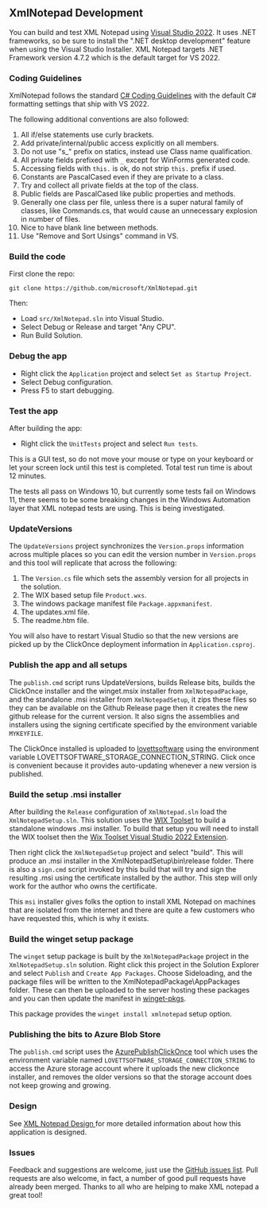 ## XmlNotepad Development

You can build and test XML Notepad using [Visual Studio 2022](https://visualstudio.microsoft.com/downloads/). It uses
.NET frameworks, so be sure to install the ".NET desktop development" feature when using the Visual Studio Installer.
XML Notepad targets .NET Framework version 4.7.2 which is the default target for VS 2022.

### Coding Guidelines

XmlNotepad follows the standard [C# Coding Guidelines](https://docs.microsoft.com/en-us/dotnet/csharp/fundamentals/coding-style/coding-conventions) with
the default C# formatting settings that ship with VS 2022.

The following additional conventions are also followed:

1. All if/else statements use curly brackets.
1. Add private/internal/public access explicitly on all members.
1. Do not use "s_" prefix on statics, instead use Class name qualification.
1. All private fields prefixed with `_` except for WinForms generated code.
1. Accessing fields with `this.` is ok, do not strip `this.` prefix if used.
1. Constants are PascalCased even if they are private to a class.
1. Try and collect all private fields at the top of the class.
1. Public fields are PascalCased like public properties and methods.
1. Generally one class per file, unless there is a super natural family of classes, like Commands.cs, that would cause an unnecessary explosion in number of files.
1. Nice to have blank line between methods.
1. Use "Remove and Sort Usings" command in VS.

### Build the code

First clone the repo:
```
git clone https://github.com/microsoft/XmlNotepad.git
```
Then:

- Load `src/XmlNotepad.sln` into Visual Studio.
- Select Debug or Release and target "Any CPU".
- Run Build Solution.

### Debug the app

- Right click the `Application` project and select `Set as Startup Project`.
- Select Debug configuration.
- Press F5 to start debugging.

### Test the app

After building the app:

- Right click the `UnitTests` project and select `Run tests`.

This is a GUI test, so do not move your mouse or type on your keyboard or let your
screen lock until this test is completed.  Total test run time is about 12 minutes.

The tests all pass on Windows 10, but currently some tests fail on Windows 11, there seems to be
some breaking changes in the Windows Automation layer that XML notepad tests are using.  This is
being investigated.

### UpdateVersions

The `UpdateVersions` project synchronizes the `Version.props` information
across multiple places so you can edit the version number in `Version.props` and this tool will
replicate that across the following:

1. The `Version.cs` file which sets the assembly version for all projects in the solution.
1. The WIX based setup file `Product.wxs`.
2. The windows package manifest file `Package.appxmanifest`.
3. The updates.xml file.
4. The readme.htm file.

You will also have to restart Visual Studio so that the new versions are picked up by the ClickOnce
deployment information in  `Application.csproj`.

### Publish the app and all setups

The `publish.cmd` script runs UpdateVersions, builds Release bits, builds the ClickOnce installer and the winget.msix
installer from `XmlNotepadPackage`, and the standalone .msi installer from `XmlNotepadSetup`, it zips these files so
they can be available on the Github Release page then it creates the new github release for the current version.  It
also signs the assemblies and installers using the signing certificate specified by the environment variable
`MYKEYFILE`.

The ClickOnce installed is uploaded to
[lovettsoftware](https://lovettsoftwarestorage.blob.core.windows.net/downloads/XmlNotepad/XmlNotepad.application) using
the environment variable LOVETTSOFTWARE_STORAGE_CONNECTION_STRING.  Click once is convenient because it provides
auto-updating whenever a new version is published.

### Build the setup .msi installer

After building the `Release` configuration of `XmlNotepad.sln` load the `XmlNotepadSetup.sln`.  This
solution uses the [WIX Toolset](https://wixtoolset.org/) to build a standalone windows .msi
installer. To build that setup you will need to install the WIX toolset then the [Wix Toolset Visual
Studio 2022
Extension](https://marketplace.visualstudio.com/items?itemName=WixToolset.WixToolsetVisualStudio2022Extension).

Then right click the `XmlNotepadSetup` project and select "build".  This will produce an .msi installer in the
XmlNotepadSetup\bin\release folder.  There is also a `sign.cmd` script invoked by this build that will try and sign the
resulting .msi using the certificate installed by the author.  This step will only work for the author who owns the
certificate.

This `msi` installer gives folks the option to install XML Notepad on machines that are isolated from the internet and
there are quite a few customers who have requested this, which is why it exists.

### Build the winget setup package

The `winget` setup package is built by the `XmlNotepadPackage` project in the `XmlNotepadSetup.sln`
solution.  Right click this project in the Solution Explorer and select `Publish` and `Create App
Packages`.  Choose Sideloading, and the package files will be written to the
XmlNotepadPackage\AppPackages folder.  These can then be uploaded to the server hosting these
packages and you can then update the manifest in
[winget-pkgs](https://github.com/microsoft/winget-pkgs/tree/master/manifests/m/Microsoft/XMLNotepad).

This package provides the `winget install xmlnotepad` setup option.

### Publishing the bits to Azure Blob Store

The `publish.cmd` script uses the [AzurePublishClickOnce](https://github.com/clovett/tools/tree/master/AzurePublishClickOnce) tool
which uses the environment variable named `LOVETTSOFTWARE_STORAGE_CONNECTION_STRING` to access the Azure storage account
where it uploads the new clickonce installer, and removes the older versions so that the storage account does not
keep growing and growing.

### Design

See [XML Notepad Design ](design.md) for more detailed information about how this application is designed.

### Issues

Feedback and suggestions are welcome, just use the [GitHub  issues
list](https://github.com/microsoft/XmlNotepad/issues).  Pull requests are also welcome, in fact, a number of good pull
requests have already been merged.  Thanks to all who are helping to make XML notepad a great tool!
